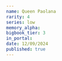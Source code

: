 ```yaml
---
name: Queen Paolana
rarity: 4
series: low
memory_alpha:
bigbook_tier: 3
in_portal:
date: 12/09/2024
published: true
---
```



